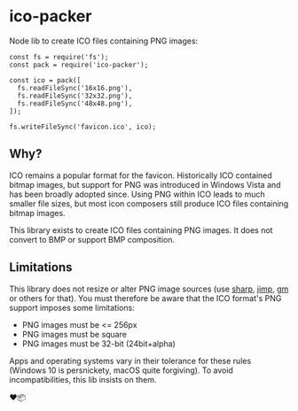 # ico-packer
Node lib to create ICO files containing PNG images:
```
const fs = require('fs');
const pack = require('ico-packer');

const ico = pack([
  fs.readFileSync('16x16.png'),
  fs.readFileSync('32x32.png'),
  fs.readFileSync('48x48.png'),
]);

fs.writeFileSync('favicon.ico', ico);
```

## Why?
ICO remains a popular format for the favicon. Historically ICO contained bitmap images, but support for PNG was introduced in Windows Vista and has been broadly adopted since. Using PNG within ICO leads to much smaller file sizes, but most icon composers still produce ICO files containing bitmap images.

This library exists to create ICO files containing PNG images. It does not convert to BMP or support BMP composition.

## Limitations
This library does not resize or alter PNG image sources (use [sharp](https://www.npmjs.com/package/sharp), [jimp](https://www.npmjs.com/package/jimp), [gm](https://www.npmjs.com/package/gm) or others for that). You must therefore be aware that the ICO format's PNG support imposes some limitations:

* PNG images must be <= 256px
* PNG images must be square
* PNG images must be 32-bit (24bit+alpha)

Apps and operating systems vary in their tolerance for these rules (Windows 10 is persnickety, macOS quite forgiving). To avoid incompatibilities, this lib insists on them.

❤️📦
